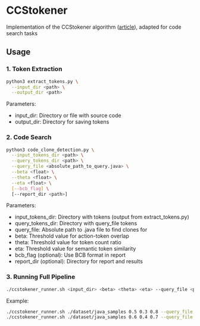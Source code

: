 # CCStokener

Implementation of the CCStokener algorithm ([article](https://www.sciencedirect.com/science/article/abs/pii/S0164121223000134)), adapted for code search tasks

## Usage

### 1. Token Extraction
```bash
python3 extract_tokens.py \
  --input_dir <path> \
  --output_dir <path>
```

Parameters:
- input_dir: Directory or file with source code
- output_dir: Directory for saving tokens

### 2. Code Search

```bash
python3 code_clone_detection.py \
  --input_tokens_dir <path> \
  --query_tokens_dir <path> \
  --query_file <absolute_path_to_query.java> \
  --beta <float> \
  --theta <float> \
  --eta <float> \
  [--bcb_flag] \
  [--report_dir <path>]
```

Parameters:
- input_tokens_dir: Directory with tokens (output from extract_tokens.py)
- query_tokens_dir: Directory with query_file tokens
- query_file: Absolute path to .java file to find clones for
- beta: Threshold value for action-token overlap
- theta: Threshold value for token count ratio
- eta: Threshold value for semantic token similarity
- bcb_flag (optional): Use BCB format in report
- report_dir (optional): Directory for report and results

### 3. Running Full Pipeline

```bash
./ccstokener_runner.sh <input_dir> <beta> <theta> <eta> --query_file <path_to_query.java> [--bcb_flag] [<report_dir>]
```

Example:
```bash
./ccstokener_runner.sh ./dataset/java_samples 0.5 0.3 0.8 --query_file ./dataset/java_samples/example/Foo.java
./ccstokener_runner.sh ./dataset/java_samples 0.6 0.4 0.7 --query_file ./dataset/java_samples/example/Foo.java --bcb_flag my_custom_report
```
